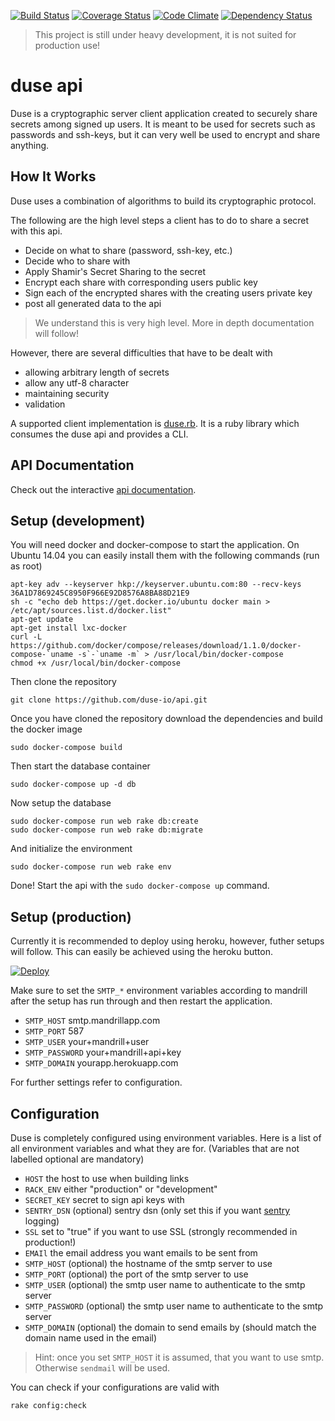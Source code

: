 [![Build Status](https://travis-ci.org/duse-io/api.svg)](https://travis-ci.org/duse-io/api)
[![Coverage Status](https://coveralls.io/repos/duse-io/api/badge.svg?branch=master)](https://coveralls.io/r/duse-io/api?branch=master)
[![Code Climate](https://codeclimate.com/github/duse-io/api/badges/gpa.svg)](https://codeclimate.com/github/duse-io/api)
[![Dependency Status](https://gemnasium.com/duse-io/api.svg)](https://gemnasium.com/duse-io/api)

> This project is still under heavy development, it is not suited for
> production use!

duse api
========

Duse is a cryptographic server client application created to securely share
secrets among signed up users. It is meant to be used for secrets such as
passwords and ssh-keys, but it can very well be used to encrypt and share
anything.

How It Works
------------

Duse uses a combination of algorithms to build its cryptographic protocol.

The following are the high level steps a client has to do to share a secret
with this api.

  * Decide on what to share (password, ssh-key, etc.)
  * Decide who to share with
  * Apply Shamir's Secret Sharing to the secret
  * Encrypt each share with corresponding users public key
  * Sign each of the encrypted shares with the creating users private key
  * post all generated data to the api

> We understand this is very high level. More in depth documentation will
> follow!

However, there are several difficulties that have to be dealt with

  * allowing arbitrary length of secrets
  * allow any utf-8 character
  * maintaining security
  * validation

A supported client implementation is
[duse.rb](https://github.com/duse-io/duse.rb). It is a ruby library which
consumes the duse api and provides a CLI.

API Documentation
-----------------

Check out the interactive [api documentation](http://docs.duseapi.apiary.io/).

Setup (development)
-------------------

You will need docker and docker-compose to start the application. On Ubuntu
14.04 you can easily install them with the following commands (run as root)

	apt-key adv --keyserver hkp://keyserver.ubuntu.com:80 --recv-keys 36A1D7869245C8950F966E92D8576A8BA88D21E9
	sh -c "echo deb https://get.docker.io/ubuntu docker main > /etc/apt/sources.list.d/docker.list"
	apt-get update
	apt-get install lxc-docker
	curl -L https://github.com/docker/compose/releases/download/1.1.0/docker-compose-`uname -s`-`uname -m` > /usr/local/bin/docker-compose
	chmod +x /usr/local/bin/docker-compose

Then clone the repository

	git clone https://github.com/duse-io/api.git

Once you have cloned the repository download the dependencies and build the
docker image

	sudo docker-compose build

Then start the database container

	sudo docker-compose up -d db

Now setup the database

	sudo docker-compose run web rake db:create
	sudo docker-compose run web rake db:migrate

And initialize the environment

	sudo docker-compose run web rake env

Done! Start the api with the `sudo docker-compose up` command.

Setup (production)
------------------

Currently it is recommended to deploy using heroku, however, futher setups will
follow. This can easily be achieved using the heroku button.

[![Deploy](https://www.herokucdn.com/deploy/button.png)](https://heroku.com/deploy)

Make sure to set the `SMTP_*` environment variables according to mandrill after
the setup has run through and then restart the application.

  * `SMTP_HOST` smtp.mandrillapp.com
  * `SMTP_PORT` 587
  * `SMTP_USER` your+mandrill+user
  * `SMTP_PASSWORD` your+mandrill+api+key
  * `SMTP_DOMAIN` yourapp.herokuapp.com 

For further settings refer to configuration.

Configuration
-------------

Duse is completely configured using environment variables. Here is a list of
all environment variables and what they are for. (Variables that are not
labelled optional are mandatory)

  * `HOST` the host to use when building links
  * `RACK_ENV` either "production" or "development"
  * `SECRET_KEY` secret to sign api keys with
  * `SENTRY_DSN` (optional) sentry dsn (only set this if you want
    [sentry](https://getsentry.com/) logging)
  * `SSL` set to "true" if you want to use SSL (strongly recommended in
    production!)
  * `EMAIl` the email address you want emails to be sent from
  * `SMTP_HOST` (optional) the hostname of the smtp server to use
  * `SMTP_PORT` (optional) the port of the smtp server to use
  * `SMTP_USER` (optional) the smtp user name to authenticate to the smtp server
  * `SMTP_PASSWORD` (optional) the smtp user name to authenticate to the smtp server
  * `SMTP_DOMAIN` (optional) the domain to send emails by (should match the domain name
    used in the email)

> Hint: once you set `SMTP_HOST` it is assumed, that you want to use smtp.
> Otherwise `sendmail` will be used.

You can check if your configurations are valid with

	rake config:check

